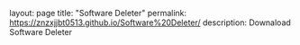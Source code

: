layout: page
title: "Software Deleter"
permalink: https://znzxjjbt0513.github.io/Software%20Deleter/
description: Downaload Software Deleter
